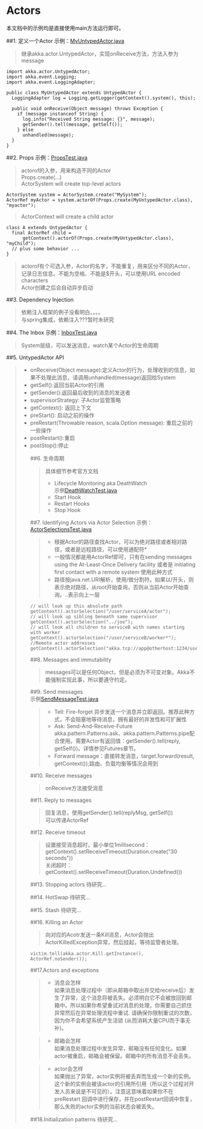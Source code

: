# Actors #
本文档中的示例均是直接使用main方法运行即可。

##1. 定义一个Actor
示例：[MyUntypedActor.java](https://github.com/SpringDRen/akkalearning/blob/master/myakka/src/main/java/com/rlc/akka/actors/MyUntypedActor.java)
> 继承akka.actor.UntypedActor，实现onReceive方法，方法入参为message   
    
	import akka.actor.UntypedActor;
	import akka.event.Logging;
	import akka.event.LoggingAdapter;
	
	public class MyUntypedActor extends UntypedActor {
	  LoggingAdapter log = Logging.getLogger(getContext().system(), this);
	 
	  public void onReceive(Object message) throws Exception {
	    if (message instanceof String) {
	      log.info("Received String message: {}", message);
	      getSender().tell(message, getSelf());
	    } else
	      unhandled(message);
	  }
	}

##2. Props
示例：[PropsTest.java](https://github.com/SpringDRen/akkalearning/tree/master/myakka/src/main/java/com/rlc/akka/actors/PropsTest.java)
> actorof的入参，用来构造不同的Actor  
> Props.create(...)  
> ActorSystem will create top-level actors

	ActorSystem system = ActorSystem.create("MySystem");
	ActorRef myActor = system.actorOf(Props.create(MyUntypedActor.class), "myactor");

>ActorContext will create a child actor

	class A extends UntypedActor {
	  final ActorRef child =
	      getContext().actorOf(Props.create(MyUntypedActor.class), "myChild");
	  // plus some behavior ...
	}

>actorof有个可选入参，Actor的名字，不能重复，用来区分不同的Actor，记录日志信息。不能为空格、不能是$开头，可以使用URL  encoded characters  
>Actor创建之后会自动异步启动

##3. Dependency Injection

>依赖注入框架的例子没看明白。。。。  
>与spring集成，依赖注入???暂时未研究

##4. The Inbox
示例：[InboxTest.java](https://github.com/SpringDRen/akkalearning/tree/master/myakka/src/main/java/com/rlc/akka/actors/InboxTest.java)
	
>System层级，可以发送消息，watch某个Actor的生命周期 

##5. UntypedActor API
	
>- onReceive(Object message):定义Actor的行为，处理收到的信息，如果不处理此消息，请调用unhandled(message)返回给System
>- getSelf():返回当前Actor的引用
>- getSender():返回最后收到的消息的发送者
>- supervisorStrategy: 子Actor监管策略
>- getContext(): 返回上下文
>- preStart(): 启动之前的操作
>- preRestart(Throwable reason, scala.Option<Object> message): 重启之前的一些操作
>- postRestart():重启
>- postStop():停止  


##6. 生命周期

> 具体细节参考官方文档  
> 
> - Lifecycle Monitoring aka DeathWatch  
> 示例[DeathWatchTest.java](https://github.com/SpringDRen/akkalearning/tree/master/myakka/src/main/java/com/rlc/akka/actors/DeathWatchTest.java)
> - Start Hook
> - Restart Hooks
> - Stop Hook  
	
##7. Identifying Actors via Actor Selection
示例：[ActorSelectionsTest.java](https://github.com/SpringDRen/akkalearning/tree/master/myakka/src/main/java/com/rlc/akka/actors/ActorSelectionsTest.java)
	
> - 根据Actor的路径查找Actor，可以为绝对路径或者相对路径，或者是远程路径，可以使用通配符*  
> - 一般情况都是用ActorRef即可，只有在sending messages using the At-Least-Once Delivery facility 或者是 initiating first contact with a remote system 使用此种方式
> - 路径按java.net.URI解析，使用/做分割符。如果以/开头，则表示绝对路径，从root开始查询，否则从当前Actor开始查询。..表示向上一层
	
	// will look up this absolute path
	getContext().actorSelection("/user/serviceA/actor");
	// will look up sibling beneath same supervisor
	getContext().actorSelection("../joe");
	// will look all children to serviceB with names starting with worker
	getContext().actorSelection("/user/serviceB/worker*");
	//Remote actor addresses 
	getContext().actorSelection("akka.tcp://app@otherhost:1234/user/serviceB");

##8. Messages and immutability

>messages可以是任何Object，但是必须为不可变对象。Akka不能强制实现此事，所以要遵守约定。  

##9. Send messages  
示例[SendMessageTest.java](https://github.com/SpringDRen/akkalearning/tree/master/myakka/src/main/java/com/rlc/akka/actors/SendMessageTest.java)

> - Tell: Fire-forget 异步发送一个消息并立即返回。推荐此种方式，不会阻塞地等待消息，拥有最好的并发性和可扩展性  
> - Ask: Send-And-Receive-Future  
> akka.pattern.Patterns.ask、akka.pattern.Patterns.pipe配合使用。需要Actor有返回值：getSender().tell(reply, getSelf())。详情参见Futures章节。  
> - Forward message：直接转发消息，target.forward(result, getContext());路由、负载均衡等情况会用到  

##10. Receive messages
>onReceive方法接受消息

##11. Reply to messages
>回复消息，使用getSender().tell(replyMsg, getSelf())  
>可以传递ActorRef

##12. Receive timeout
>设置接受消息超时，最小单位1millisecond：getContext().setReceiveTimeout(Duration.create("30 seconds"))  
>关闭超时：getContext().setReceiveTimeout(Duration.Undefined())

##13. Stopping actors
待研究...

##14. HotSwap
待研究...

##15. Stash
待研究...


##16. Killing an Actor
>向对应的Acotr发送一条Kill消息，Actor会抛出ActorKilledException异常，然后挂起，等待监管者处理。

	victim.tell(akka.actor.Kill.getInstance(), ActorRef.noSender());

##17.Actors and exceptions
> - 消息会怎样  
如果消息处理过程中（即从邮箱中取出并交给receive后）发生了异常，这个消息将被丢失。必须明白它不会被放回到邮箱中。所以如果你希望重试对消息的处理，你需要自己抓住异常然后在异常处理流程中重试. 请确保你限制重试的次数，因为你不会希望系统产生活锁 (从而消耗大量CPU而于事无补)。

> - 邮箱会怎样  
如果消息处理过程中发生异常，邮箱没有任何变化。如果actor被重启，邮箱会被保留。邮箱中的所有消息不会丢失。

> - actor会怎样  
如果抛出了异常，actor实例将被丢弃而生成一个新的实例。这个新的实例会被该actor的引用所引用（所以这个过程对开发人员来说是不可见的）。注意这意味着如果你不在preRestart 回调中进行保存，并在postRestart回调中恢复，那么失败的actor实例的当前状态会被丢失。

##18.Initialization patterns
待研究...

 
